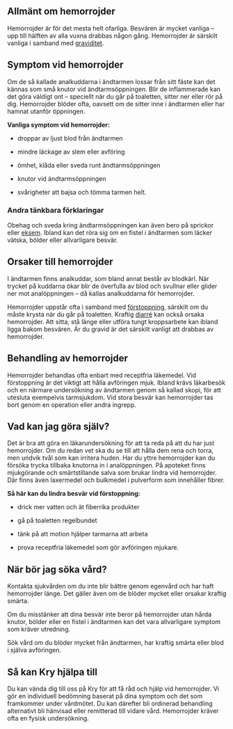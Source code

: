 Allmänt om hemorrojder
----------------------

Hemorrojder är för det mesta helt ofarliga. Besvären är mycket vanliga – upp till hälften av alla vuxna drabbas någon gång. Hemorrojder är särskilt vanliga i samband med [graviditet](https://www.kry.se/fakta/graviditet/ "graviditet").

Symptom vid hemorrojder
-----------------------

Om de så kallade analkuddarna i ändtarmen lossar från sitt fäste kan det kännas som små knutor vid ändtarmsöppningen. Blir de inflammerade kan det göra väldigt ont – speciellt när du går på toaletten, sitter ner eller rör på dig. Hemorrojder blöder ofta, oavsett om de sitter inne i ändtarmen eller har hamnat utanför öppningen.

**Vanliga symptom vid hemorrojder:**

*   droppar av ljust blod från ändtarmen
    
*   mindre läckage av slem eller avföring
    
*   ömhet, klåda eller sveda runt ändtarmsöppningen
    
*   knutor vid ändtarmsöppningen
    
*   svårigheter att bajsa och tömma tarmen helt.
    

### Andra tänkbara förklaringar

Obehag och sveda kring ändtarmsöppningen kan även bero på sprickor eller [eksem](https://www.kry.se/fakta/eksem/ "eksem"). Ibland kan det röra sig om en fistel i ändtarmen som läcker vätska, bölder eller allvarligare besvär.

Orsaker till hemorrojder
------------------------

I ändtarmen finns analkuddar, som bland annat består av blodkärl. När trycket på kuddarna ökar blir de överfulla av blod och svullnar eller glider ner mot analöppningen – då kallas analkuddarna för hemorrojder.

Hemorrojder uppstår ofta i samband med [förstoppning](https://www.kry.se/fakta/forstoppning/ "forstoppning"), särskilt om du måste krysta när du går på toaletten. Kraftig [diarré](https://www.kry.se/fakta/diarre/ "diarre") kan också orsaka hemorrojder. Att sitta, stå länge eller utföra tungt kroppsarbete kan ibland ligga bakom besvären. Är du gravid är det särskilt vanligt att drabbas av hemorrojder.

Behandling av hemorrojder
-------------------------

Hemorrojder behandlas ofta enbart med receptfria läkemedel. Vid förstoppning är det viktigt att hålla avföringen mjuk. Ibland krävs läkarbesök och en närmare undersökning av ändtarmen genom så kallad skopi, för att utesluta exempelvis tarmsjukdom. Vid stora besvär kan hemorrojder tas bort genom en operation eller andra ingrepp.

Vad kan jag göra själv?
-----------------------

Det är bra att göra en läkarundersökning för att ta reda på att du har just hemorrojder. Om du redan vet ska du se till att hålla dem rena och torra, men undvik tvål som kan irritera huden. Har du yttre hemorrojder kan du försöka trycka tillbaka knutorna in i analöppningen. På apoteket finns mjukgörande och smärtstillande salva som brukar lindra vid hemorrojder. Där finns även laxermedel och bulkmedel i pulverform som innehåller fibrer.

**Så här kan du lindra besvär vid förstoppning:**

*   drick mer vatten och ät fiberrika produkter
    
*   gå på toaletten regelbundet
    
*   tänk på att motion hjälper tarmarna att arbeta
    
*   prova receptfria läkemedel som gör avföringen mjukare.
    

När bör jag söka vård?
----------------------

Kontakta sjukvården om du inte blir bättre genom egenvård och har haft hemorrojder länge. Det gäller även om de blöder mycket eller orsakar kraftig smärta.

Om du misstänker att dina besvär inte beror på hemorrojder utan hårda knutor, bölder eller en fistel i ändtarmen kan det vara allvarligare symptom som kräver utredning.

Sök vård om du blöder mycket från ändtarmen, har kraftig smärta eller blod i själva avföringen.

Så kan Kry hjälpa till
----------------------

Du kan vända dig till oss på Kry för att få råd och hjälp vid hemorrojder. Vi gör en individuell bedömning baserat på dina symptom och det som framkommer under vårdmötet. Du kan därefter bli ordinerad behandling alternativt bli hänvisad eller remitterad till vidare vård. Hemorrojder kräver ofta en fysisk undersökning.